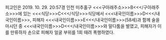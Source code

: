 피고인은 2019. 10. 29. 20:57경 인천 미추홀구 <<<구아래주소>>>B<<</구아래주소>>>에 있는 <<<식당>>>C<<</식당>>>식당에서 <<<내국인이름>>>D<<</내국인이름>>>, 피해자 <<<내국인이름>>>E<<</내국인이름>>>(58세)과 함께 술을 마시던 중 <<<내국인이름>>>D<<</내국인이름>>>와 말다툼을 벌였고, 피해자가 이를 만류하자 손으로 피해자 얼굴 부위를 1회 때려 폭행하였다.